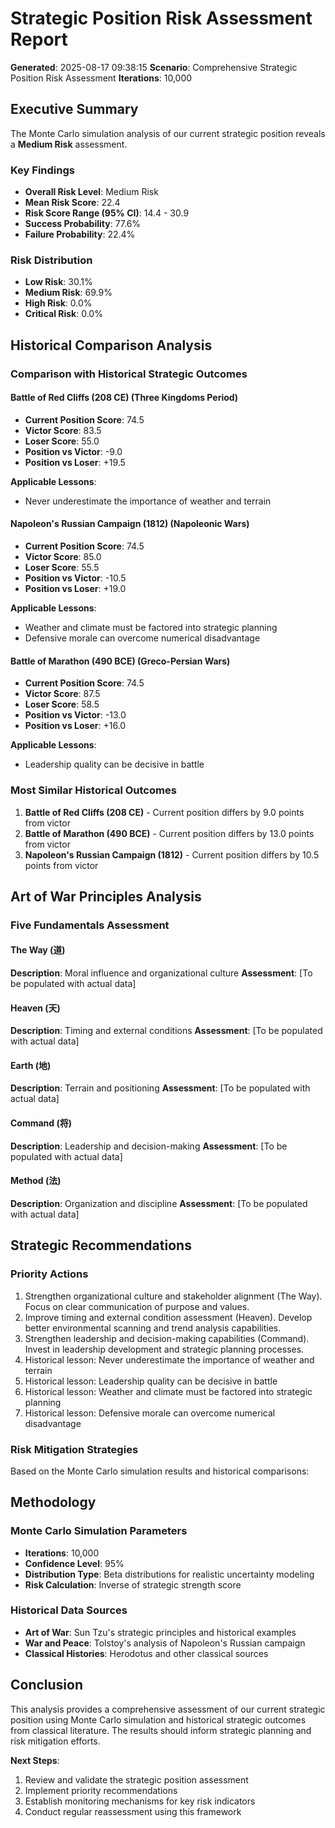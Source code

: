 # Strategic Position Risk Assessment Report

**Generated**: 2025-08-17 09:38:15
**Scenario**: Comprehensive Strategic Position Risk Assessment
**Iterations**: 10,000

## Executive Summary

The Monte Carlo simulation analysis of our current strategic position reveals a **Medium Risk** assessment.

### Key Findings

- **Overall Risk Level**: Medium Risk
- **Mean Risk Score**: 22.4
- **Risk Score Range (95% CI)**: 14.4 - 30.9
- **Success Probability**: 77.6%
- **Failure Probability**: 22.4%

### Risk Distribution

- **Low Risk**: 30.1%
- **Medium Risk**: 69.9%
- **High Risk**: 0.0%
- **Critical Risk**: 0.0%

## Historical Comparison Analysis

### Comparison with Historical Strategic Outcomes

#### Battle of Red Cliffs (208 CE) (Three Kingdoms Period)

- **Current Position Score**: 74.5
- **Victor Score**: 83.5
- **Loser Score**: 55.0
- **Position vs Victor**: -9.0
- **Position vs Loser**: +19.5

**Applicable Lessons**:
- Never underestimate the importance of weather and terrain

#### Napoleon's Russian Campaign (1812) (Napoleonic Wars)

- **Current Position Score**: 74.5
- **Victor Score**: 85.0
- **Loser Score**: 55.5
- **Position vs Victor**: -10.5
- **Position vs Loser**: +19.0

**Applicable Lessons**:
- Weather and climate must be factored into strategic planning
- Defensive morale can overcome numerical disadvantage

#### Battle of Marathon (490 BCE) (Greco-Persian Wars)

- **Current Position Score**: 74.5
- **Victor Score**: 87.5
- **Loser Score**: 58.5
- **Position vs Victor**: -13.0
- **Position vs Loser**: +16.0

**Applicable Lessons**:
- Leadership quality can be decisive in battle

### Most Similar Historical Outcomes

1. **Battle of Red Cliffs (208 CE)** - Current position differs by 9.0 points from victor
2. **Battle of Marathon (490 BCE)** - Current position differs by 13.0 points from victor
3. **Napoleon's Russian Campaign (1812)** - Current position differs by 10.5 points from victor

## Art of War Principles Analysis

### Five Fundamentals Assessment

#### The Way (道)
**Description**: Moral influence and organizational culture
**Assessment**: [To be populated with actual data]

#### Heaven (天)
**Description**: Timing and external conditions
**Assessment**: [To be populated with actual data]

#### Earth (地)
**Description**: Terrain and positioning
**Assessment**: [To be populated with actual data]

#### Command (将)
**Description**: Leadership and decision-making
**Assessment**: [To be populated with actual data]

#### Method (法)
**Description**: Organization and discipline
**Assessment**: [To be populated with actual data]

## Strategic Recommendations

### Priority Actions

1. Strengthen organizational culture and stakeholder alignment (The Way). Focus on clear communication of purpose and values.
2. Improve timing and external condition assessment (Heaven). Develop better environmental scanning and trend analysis capabilities.
3. Strengthen leadership and decision-making capabilities (Command). Invest in leadership development and strategic planning processes.
4. Historical lesson: Never underestimate the importance of weather and terrain
5. Historical lesson: Leadership quality can be decisive in battle
6. Historical lesson: Weather and climate must be factored into strategic planning
7. Historical lesson: Defensive morale can overcome numerical disadvantage

### Risk Mitigation Strategies

Based on the Monte Carlo simulation results and historical comparisons:

## Methodology

### Monte Carlo Simulation Parameters

- **Iterations**: 10,000
- **Confidence Level**: 95%
- **Distribution Type**: Beta distributions for realistic uncertainty modeling
- **Risk Calculation**: Inverse of strategic strength score

### Historical Data Sources

- **Art of War**: Sun Tzu's strategic principles and historical examples
- **War and Peace**: Tolstoy's analysis of Napoleon's Russian campaign
- **Classical Histories**: Herodotus and other classical sources

## Conclusion

This analysis provides a comprehensive assessment of our current strategic position using Monte Carlo simulation and historical strategic outcomes from classical literature. The results should inform strategic planning and risk mitigation efforts.

**Next Steps**:
1. Review and validate the strategic position assessment
2. Implement priority recommendations
3. Establish monitoring mechanisms for key risk indicators
4. Conduct regular reassessment using this framework
